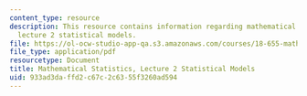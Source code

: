 ```yaml
---
content_type: resource
description: This resource contains information regarding mathematical statistics,
  lecture 2 statistical models.
file: https://ol-ocw-studio-app-qa.s3.amazonaws.com/courses/18-655-mathematical-statistics-spring-2016/933ad3daffd2c67c2c6355f3260ad594_MIT18_655S16_LecNote2.pdf
file_type: application/pdf
resourcetype: Document
title: Mathematical Statistics, Lecture 2 Statistical Models
uid: 933ad3da-ffd2-c67c-2c63-55f3260ad594
---
```

